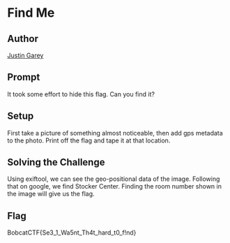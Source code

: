 # Find Me

## Author

[Justin Garey](https://github.com/Justin-Garey)

## Prompt

It took some effort to hide this flag. Can you find it?

## Setup

First take a picture of something almost noticeable, then add gps metadata to the photo. Print off the flag and tape it at that location.

## Solving the Challenge

Using exiftool, we can see the geo-positional data of the image. Following that on google, we find Stocker Center. Finding the room number shown in the image will give us the flag.

## Flag

BobcatCTF{Se3_1_Wa5nt_Th4t_hard_t0_f!nd}
